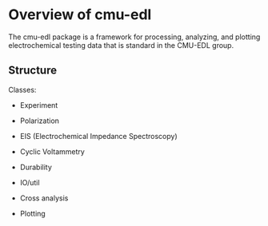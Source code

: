 # Overview of cmu-edl

The cmu-edl package is a framework for processing, analyzing, and plotting electrochemical testing data that is standard in the CMU-EDL group.

## Structure
Classes:
* Experiment
* Polarization
* EIS (Electrochemical Impedance Spectroscopy)
* Cyclic Voltammetry
* Durability

* IO/util
* Cross analysis
* Plotting

